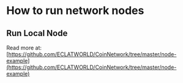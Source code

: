 # How to run network nodes

## Run Local Node

Read more at: [https://github.com/ECLATWORLD/CoinNetwork/tree/master/node-example](https://github.com/ECLATWORLD/CoinNetwork/tree/master/node-example)